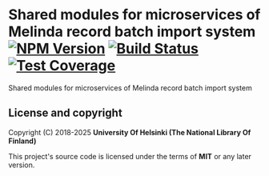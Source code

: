 # Shared modules for microservices of Melinda record batch import system [![NPM Version](https://img.shields.io/npm/v/@natlibfi/melinda-record-import-commons.svg)](https://npmjs.org/package/@natlibfi/melinda-record-import-commons) [![Build Status](https://travis-ci.org/NatLibFi/melinda-record-import-commons.svg)](https://travis-ci.org/NatLibFi/melinda-record-import-commons) [![Test Coverage](https://codeclimate.com/github/NatLibFi/melinda-record-import-commons/badges/coverage.svg)](https://codeclimate.com/github/NatLibFi/melinda-record-import-commons/coverage)

Shared modules for microservices of Melinda record batch import system

## License and copyright

Copyright (C) 2018-2025 **University Of Helsinki (The National Library Of Finland)**

This project's source code is licensed under the terms of **MIT** or any later version.
